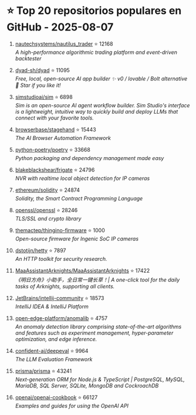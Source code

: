 # ⭐ Top 20 repositorios populares en GitHub - 2025-08-07

1. [nautechsystems/nautilus_trader](https://github.com/nautechsystems/nautilus_trader) ⭐ 12168  
   _A high-performance algorithmic trading platform and event-driven backtester_

2. [dyad-sh/dyad](https://github.com/dyad-sh/dyad) ⭐ 11095  
   _Free, local, open-source AI app builder ✨ v0 / lovable / Bolt alternative 🌟 Star if you like it!_

3. [simstudioai/sim](https://github.com/simstudioai/sim) ⭐ 6898  
   _Sim is an open-source AI agent workflow builder. Sim Studio's interface is a lightweight, intuitive way to quickly build and deploy LLMs that connect with your favorite tools._

4. [browserbase/stagehand](https://github.com/browserbase/stagehand) ⭐ 15443  
   _The AI Browser Automation Framework_

5. [python-poetry/poetry](https://github.com/python-poetry/poetry) ⭐ 33668  
   _Python packaging and dependency management made easy_

6. [blakeblackshear/frigate](https://github.com/blakeblackshear/frigate) ⭐ 24796  
   _NVR with realtime local object detection for IP cameras_

7. [ethereum/solidity](https://github.com/ethereum/solidity) ⭐ 24874  
   _Solidity, the Smart Contract Programming Language_

8. [openssl/openssl](https://github.com/openssl/openssl) ⭐ 28246  
   _TLS/SSL and crypto library_

9. [themactep/thingino-firmware](https://github.com/themactep/thingino-firmware) ⭐ 1000  
   _Open-source firmware for Ingenic SoC IP cameras_

10. [dstotijn/hetty](https://github.com/dstotijn/hetty) ⭐ 7897  
   _An HTTP toolkit for security research._

11. [MaaAssistantArknights/MaaAssistantArknights](https://github.com/MaaAssistantArknights/MaaAssistantArknights) ⭐ 17422  
   _《明日方舟》小助手，全日常一键长草！| A one-click tool for the daily tasks of Arknights, supporting all clients._

12. [JetBrains/intellij-community](https://github.com/JetBrains/intellij-community) ⭐ 18573  
   _IntelliJ IDEA & IntelliJ Platform_

13. [open-edge-platform/anomalib](https://github.com/open-edge-platform/anomalib) ⭐ 4757  
   _An anomaly detection library comprising state-of-the-art algorithms and features such as experiment management, hyper-parameter optimization, and edge inference._

14. [confident-ai/deepeval](https://github.com/confident-ai/deepeval) ⭐ 9964  
   _The LLM Evaluation Framework_

15. [prisma/prisma](https://github.com/prisma/prisma) ⭐ 43241  
   _Next-generation ORM for Node.js & TypeScript | PostgreSQL, MySQL, MariaDB, SQL Server, SQLite, MongoDB and CockroachDB_

16. [openai/openai-cookbook](https://github.com/openai/openai-cookbook) ⭐ 66127  
   _Examples and guides for using the OpenAI API_


<!-- Última actualización: 2025-08-07T08:06:09.441992 UTC -->